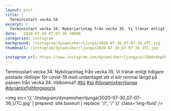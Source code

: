 ```yaml
---
layout: post
title: |
  Terminsstart vecka 34
excerpt: |
  Terminsstart vecka 34. Nybörjarintag från vecka 35. Vi tränar enligt tidigare postade riktlinjer för covid-19 med undantaget att vi kör normal längd på passen från vecka 34. Välkomna!!    
date:   2020-07-30 07:07:36 +0000
categories: instagram
background: /instagram/dynamixherrljunga/2020-07-30_07-07-36_UTC.jpg
thumbnail: /instagram/dynamixherrljunga/2020-07-30_07-07-36_UTC.jpg

instagram_url: https://www.instagram.com/dynamixherrljunga/p/CDQdxAnp6n4
---
```

Terminsstart vecka 34. Nybörjarintag från vecka 35. Vi tränar enligt tidigare postade riktlinjer för covid-19 med undantaget att vi kör normal längd på passen från vecka 34. Välkomna!! [#bjj](https://www.instagram.com/explore/tags/bjj/) [#sjj](https://www.instagram.com/explore/tags/sjj/) [#dynamixherrljunga](https://www.instagram.com/explore/tags/dynamixherrljunga/) [#dynamixfightingsports](https://www.instagram.com/explore/tags/dynamixfightingsports/)



<img src='{{ '/instagram/dynamixherrljunga/2020-07-30_07-07-36_UTC.jpg' | prepend: site.baseurl | replace: '//', '/' }}' class='img-fluid' />
